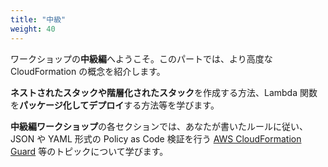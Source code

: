 ```yaml
---
title: "中級"
weight: 40
---
```


ワークショップの**中級編**へようこそ。このパートでは、より高度な CloudFormation の概念を紹介します。

**ネストされたスタックや階層化されたスタック**を作成する方法、Lambda 関数を**パッケージ化してデプロイ**する方法等を学びます。

**中級編ワークショップ**の各セクションでは、あなたが書いたルールに従い、JSON や YAML 形式の Policy as Code 検証を行う [AWS CloudFormation Guard](https://github.com/aws-cloudformation/cloudformation-guard) 等のトピックについて学びます。
